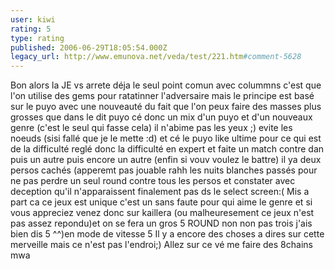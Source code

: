 ```yaml
---
user: kiwi
rating: 5
type: rating
published: 2006-06-29T18:05:54.000Z
legacy_url: http://www.emunova.net/veda/test/221.htm#comment-5628
---
```

Bon alors la JE vs arrete déja le seul point comun avec colummns c'est que l'on utilise des gems pour ratatinner l'adversaire mais le principe est basé sur le puyo avec une nouveauté du fait que l'on peux faire des masses plus grosses que dans le dit puyo cé donc un mix d'un puyo et d'un nouveaux genre (c'est le seul qui fasse cela) il n'abime pas les yeux ;) evite les noeuds (sisi fallé que je le mette :d) et cé le puyo like ultime pour ce qui est de la difficulté reglé donc la difficulté en expert et faite un match contre dan puis un autre puis encore un autre (enfin si vouv voulez le battre) il ya deux persos cachés (apperemt pas jouable rahh les nuits blanches passés pour ne pas perdre un seul round contre tous les persos et constater avec deception qu'il n'apparaissent finalement pas ds le select screen:(
Mis a part ca ce jeux est unique c'est un sans faute pour qui aime le genre et si vous appreciez venez donc sur kaillera (ou malheuresement ce jeux n'est pas assez repondu)et on se fera un gros 5 ROUND non non pas trois j'ais bien dis 5 ^^)en mode de vitesse 5 
Il y a encore des choses a dires sur cette merveille mais ce n'est pas l'endroi;)
Allez sur ce vé me faire des 8chains mwa